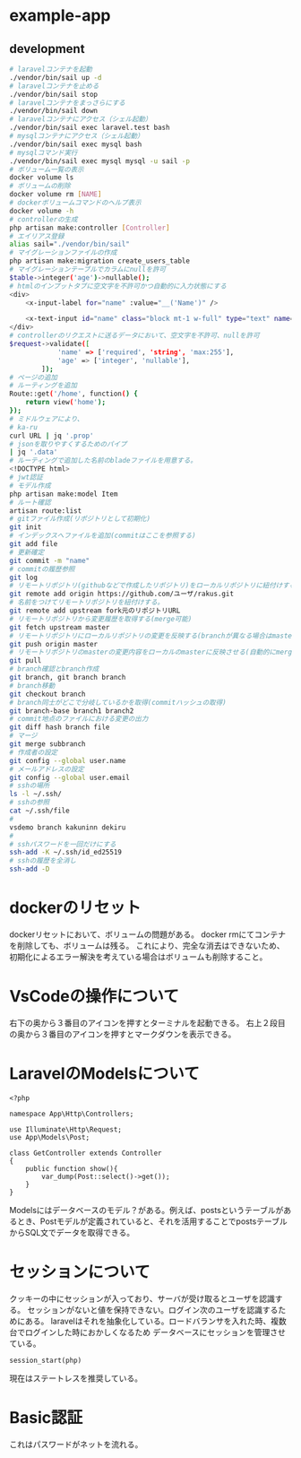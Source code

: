 # example-app

## development

```sh
# laravelコンテナを起動
./vendor/bin/sail up -d
# laravelコンテナを止める
./vendor/bin/sail stop
# laravelコンテナをまっさらにする
./vendor/bin/sail down
# laravelコンテナにアクセス（シェル起動）
./vendor/bin/sail exec laravel.test bash
# mysqlコンテナにアクセス（シェル起動）
./vendor/bin/sail exec mysql bash
# mysqlコマンド実行
./vendor/bin/sail exec mysql mysql -u sail -p
# ボリューム一覧の表示
docker volume ls
# ボリュームの削除
docker volume rm [NAME]
# dockerボリュームコマンドのヘルプ表示
docker volume -h 
# controllerの生成
php artisan make:controller [Controller]
# エイリアス登録
alias sail="./vendor/bin/sail"
# マイグレーションファイルの作成
php artisan make:migration create_users_table
# マイグレーションテーブルでカラムにnullを許可
$table->integer('age')->nullable();
# htmlのインプットタブに空文字を不許可かつ自動的に入力状態にする
<div>
    <x-input-label for="name" :value="__('Name')" />

    <x-text-input id="name" class="block mt-1 w-full" type="text" name="name" :value="old('name')" required autofocus />
</div>
# controllerのリクエストに送るデータにおいて、空文字を不許可、nullを許可
$request->validate([
            'name' => ['required', 'string', 'max:255'],
            'age' => ['integer', 'nullable'],
        ]);
# ページの追加
# ルーティングを追加
Route::get('/home', function() {
    return view('home');
});
# ミドルウェアにより、
# ka-ru
curl URL | jq '.prop'
# jsonを取りやすくするためのパイプ
| jq '.data'
# ルーティングで追加した名前のbladeファイルを用意する。
<!DOCTYPE html>
# jwt認証
# モデル作成
php artisan make:model Item
# ルート確認
artisan route:list
# gitファイル作成(リポジトリとして初期化)
git init
# インデックスへファイルを追加(commitはここを参照する)
git add file
# 更新確定
git commit -m "name"
# commitの履歴参照
git log
# リモートリポジトリ(githubなどで作成したリポジトリ)をローカルリポジトリに紐付けする
git remote add origin https://github.com/ユーザ/rakus.git
# 名前をつけてリモートリポジトリを紐付けする。
git remote add upstream fork元のリポジトリURL
# リモートリポジトリから変更履歴を取得する(merge可能)
git fetch upstream master
# リモートリポジトリにローカルリポジトリの変更を反映する(branchが異なる場合はmasterをそれに変える)
git push origin master
# リモートリポジトリのmasterの変更内容をローカルのmasterに反映させる(自動的にmergeされている)
git pull
# branch確認とbranch作成
git branch, git branch branch
# branch移動
git checkout branch
# branch同士がどこで分岐しているかを取得(commitハッシュの取得)
git branch-base branch1 branch2
# commit地点のファイルにおける変更の出力
git diff hash branch file
# マージ
git merge subbranch
# 作成者の設定
git config --global user.name
# メールアドレスの設定
git config --global user.email
# sshの場所
ls -l ~/.ssh/
# sshの参照
cat ~/.ssh/file
# 
vsdemo branch kakuninn dekiru
# 
# sshパスワードを一回だけにする
ssh-add -K ~/.ssh/id_ed25519
# sshの履歴を全消し
ssh-add -D
```
# dockerのリセット
dockerリセットにおいて、ボリュームの問題がある。
docker rmにてコンテナを削除しても、ボリュームは残る。
これにより、完全な消去はできないため、初期化によるエラー解決を考えている場合はボリュームも削除すること。

# VsCodeの操作について
右下の奥から３番目のアイコンを押すとターミナルを起動できる。
右上２段目の奥から３番目のアイコンを押すとマークダウンを表示できる。

# LaravelのModelsについて
```
<?php

namespace App\Http\Controllers;

use Illuminate\Http\Request;
use App\Models\Post;

class GetController extends Controller
{
    public function show(){
        var_dump(Post::select()->get());
    }
}
```
Modelsにはデータベースのモデル？がある。例えば、postsというテーブルがあるとき、Postモデルが定義されていると、それを活用することでpostsテーブルからSQL文でデータを取得できる。

# セッションについて
クッキーの中にセッションが入っており、サーバが受け取るとユーザを認識する。
セッションがないと値を保持できない。ログイン次のユーザを認識するためにある。
laravelはそれを抽象化している。ロードバランサを入れた時、複数台でログインした時におかしくなるため
データベースにセッションを管理させている。
```
session_start(php)
```
現在はステートレスを推奨している。
# Basic認証
これはパスワードがネットを流れる。
